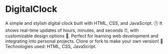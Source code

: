 # DigitalClock
 A simple and stylish digital clock built with HTML, CSS, and JavaScript. 🕒 It shows real-time updates of hours, minutes, and seconds ⏰, with customizable design options 🎨. Perfect for learning web development and integrating into personal projects. Clone or fork to make your own version! 🚀 Technologies used: HTML, CSS, JavaScript.
